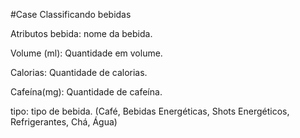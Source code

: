 #Case Classificando bebidas

Atributos
bebida: nome da bebida.

Volume (ml): Quantidade em volume.

Calorias: Quantidade de calorias.

Cafeína(mg): Quantidade de cafeína.

tipo: tipo de bebida. (Café, Bebidas Energéticas, Shots Energéticos, Refrigerantes, Chá, Água)
